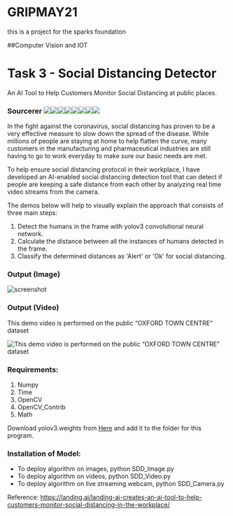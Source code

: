 # GRIPMAY21
this is a project for the sparks foundation

##Computer Vision and IOT

# Task 3 - Social Distancing Detector  
An AI Tool to Help Customers Monitor Social Distancing at public places.

### Sourcerer [![](https://sourcerer.io/fame/ParthPathak27/ParthPathak27/Social-Distancing-Detector/images/0)](https://sourcerer.io/fame/ParthPathak27/ParthPathak27/Social-Distancing-Detector/links/0)[![](https://sourcerer.io/fame/ParthPathak27/ParthPathak27/Social-Distancing-Detector/images/1)](https://sourcerer.io/fame/ParthPathak27/ParthPathak27/Social-Distancing-Detector/links/1)[![](https://sourcerer.io/fame/ParthPathak27/ParthPathak27/Social-Distancing-Detector/images/2)](https://sourcerer.io/fame/ParthPathak27/ParthPathak27/Social-Distancing-Detector/links/2)[![](https://sourcerer.io/fame/ParthPathak27/ParthPathak27/Social-Distancing-Detector/images/3)](https://sourcerer.io/fame/ParthPathak27/ParthPathak27/Social-Distancing-Detector/links/3)[![](https://sourcerer.io/fame/ParthPathak27/ParthPathak27/Social-Distancing-Detector/images/4)](https://sourcerer.io/fame/ParthPathak27/ParthPathak27/Social-Distancing-Detector/links/4)[![](https://sourcerer.io/fame/ParthPathak27/ParthPathak27/Social-Distancing-Detector/images/5)](https://sourcerer.io/fame/ParthPathak27/ParthPathak27/Social-Distancing-Detector/links/5)[![](https://sourcerer.io/fame/ParthPathak27/ParthPathak27/Social-Distancing-Detector/images/6)](https://sourcerer.io/fame/ParthPathak27/ParthPathak27/Social-Distancing-Detector/links/6)[![](https://sourcerer.io/fame/ParthPathak27/ParthPathak27/Social-Distancing-Detector/images/7)](https://sourcerer.io/fame/ParthPathak27/ParthPathak27/Social-Distancing-Detector/links/7)

In the fight against the coronavirus, social distancing has proven to be a very effective measure to slow down the spread of the disease. While millions of people are staying at home to help flatten the curve, many customers in the manufacturing and pharmaceutical industries are still having to go to work everyday to make sure our basic needs are met.

To help ensure social distancing protocol in their workplace, I have developed an AI-enabled social distancing detection tool that can detect if people are keeping a safe distance from each other by analyzing real time video streams from the camera.

The demos below will help to visually explain the approach that consists of three main steps:

1. Detect the humans in the frame with yolov3 convolutional neural network.
2. Calculate the distance between all the instances of humans detected in the frame.
3. Classify the determined distances as 'Alert' or 'Ok' for social distancing.

### Output (Image)
![screenshot](https://github.com/ParthPathak27/Social-Distancing-Detector/blob/master/output.jpg)

### Output (Video)
This demo video is performed on the public “OXFORD TOWN CENTRE” dataset

![This demo video is performed on the public “OXFORD TOWN CENTRE” dataset](https://github.com/ParthPathak27/Social-Distancing-Detector/blob/master/output.gif)


### Requirements:

1. Numpy
2. Time
3. OpenCV
4. OpenCV_Contrib
5. Math

Download yolov3.weights from [Here]( https://pjreddie.com/media/files/yolov3.weights) and add it to the folder for this program.

### Installation of Model:

* To deploy algorithm on images, python SDD_Image.py
* To deploy algorithm on videos, python SDD_Video.py
* To deploy algorithm on live streaming webcam, python SDD_Camera.py


Reference: https://landing.ai/landing-ai-creates-an-ai-tool-to-help-customers-monitor-social-distancing-in-the-workplace/
